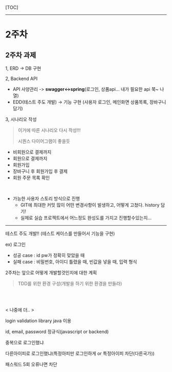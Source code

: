[TOC]

---

# 2주차

## 2주차 과제

1, ERD -> DB 구현

2, Backend API 

- API 사양관리 -> **swagger<->spring**(로그인, 상품api... 내가 필요한 api 쭉~ 나열)
- EDD(테스트 주도 개발) -> 기능 구현 (사용자 로그인, 메인화면 상품목록, 장바구니 담기)

3, 시나리오 작성

> 이거에 따른 시나리오 다시 작성!!!
>
> 시퀀스 다이어그램이 좋을듯

- 비회원으로 결제까지
- 회원으로 결제까지
- 회원가입
- 장바구니 후 회원가입 후 결제 
- 회원 주문 목록 확인 

<br>

- 가능한 사용자 스토리 방식으로 진행
  - GIT에 최대한 커밋 많이 어떤 변경사항이 발생하고, 어떻게 고쳤다. history 담기!
  - 실제로 실습 프로젝트에서 어느정도 완성도를 가지고 진행할수있는지...

---

테스트 주도 개발!! (테스트 케이스를 만들어서 기능을 구현)

ex) 로그인

- 성공 case : id pw가 정확히 맞았을 때
- 실패 case : 비밀번호, 아이디 틀렸을 때, 빈값을 넣을 때, 입력 형식



2주차는 앞으로 어떻게 개발할것인지에 대한 계획

> TDD를 위한 환경 구성(개발을 하기 위한 환경을 만들라)

<br>

<br>



 < 나중에 더.. >

login validation library java 이용

id, email, password 정규식(javascript or backend)

중복으로 로그인했냐

다른아이피로 로그인했냐(특정아피만 로그인하게 or 특정아이피 차단(다른국가))

패스워드 5회 오류나면 차단




